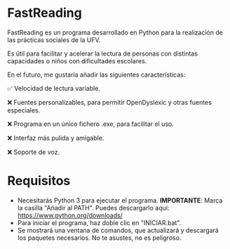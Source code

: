 # FastReading
FastReading es un programa desarrollado en Python para la realización de las prácticas sociales de la UFV.  

Es útil para facilitar y acelerar la lectura de personas con distintas capacidades o niños con dificultades escolares.  

En el futuro, me gustaría añadir las siguientes características:  

✅ Velocidad de lectura variable.  

❌ Fuentes personalizables, para permitir OpenDyslexic y otras fuentes especiales.  

❌ Programa en un único fichero .exe, para facilitar el uso.  

❌ Interfaz más pulida y amigable.  

❌ Soporte de voz.  

# Requisitos
- Necesitarás Python 3 para ejecutar el programa. **IMPORTANTE**: Marca la casilla "Añadir al PATH". Puedes descargarlo aquí: https://www.python.org/downloads/
- Para iniciar el programa, haz doble clic en "INICIAR.bat".
- Se mostrará una ventana de comandos, que actualizará y descargará los paquetes necesarios. No te asustes, no es peligroso.
